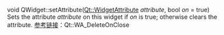 void QWidget::setAttribute([Qt::WidgetAttribute](http://../qtcore/qt.html) *attribute*, bool *on* = true)
Sets the attribute *attribute* on this widget if *on* is true; otherwise clears the attribute.
[参考链接](https://www.cnblogs.com/findumars/p/6201221.html)：Qt::WA_DeleteOnClose
